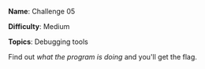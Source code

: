 **Name**: Challenge 05

**Difficulty**: Medium

**Topics**: Debugging tools

Find out *what the program is doing* and you'll get the flag.
